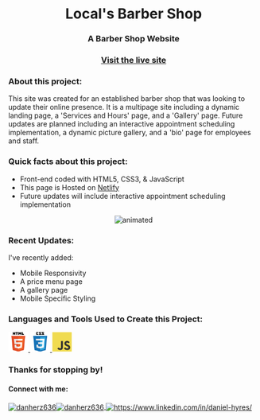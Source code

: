 <h1 align="center"> Local's Barber Shop </h1>

<h3 align="center"> A Barber Shop Website </h3>
<h3 align="center"> <a href="https://locals-barber-shop.netlify.app/">Visit the live site</a></h3>

<h3 align="left">About this project:</h3>
<p align="left">
This site was created for an established barber shop that was looking to update their online presence. It is a multipage site including a dynamic landing page, a 'Services and Hours' page, and a 'Gallery' page. Future updates are planned including an interactive appointment scheduling implementation, a dynamic picture gallery, and a 'bio' page for employees and staff.
</p>

<h3 align="left">Quick facts about this project:</h3>
<p align="left">
<ul>
<li> Front-end coded with HTML5, CSS3, & JavaScript </li>
<li> This page is Hosted on <a href="https://app.netlify.com/drop"> Netlify </a> </li>
<li> Future updates will include interactive appointment scheduling implementation </li>

</ul>
</p>


<p align="center">
  <img src="https://github.com/d-herz/Locals-Barber-Shop/blob/main/barber-readme.gif" alt="animated" />
</p>




<h3 align="left">Recent Updates:</h3>
<p align="left">
I've recently added:
<ul>
<li> Mobile Responsivity </li>
<li> A price menu page </li>
<li> A gallery page </li>
<li> Mobile Specific Styling </li>

<!----- <li> </li> ---->
</ul>
</p>

<h3 align="left">Languages and Tools Used to Create this Project:</h3>
<p align="left"> <a href="https://www.w3.org/html/" target="_blank" rel="noreferrer"> <img src="https://raw.githubusercontent.com/devicons/devicon/master/icons/html5/html5-original-wordmark.svg" alt="html5" width="40" height="40"/> </a> <a href="https://www.w3schools.com/css/" target="_blank" rel="noreferrer"> <img src="https://raw.githubusercontent.com/devicons/devicon/master/icons/css3/css3-original-wordmark.svg" alt="css3" width="40" height="40"/> </a> <a href="https://developer.mozilla.org/en-US/docs/Web/JavaScript" target="_blank" rel="noreferrer"> <img src="https://raw.githubusercontent.com/devicons/devicon/master/icons/javascript/javascript-original.svg" alt="javascript" width="40" height="40"/> </a> </p>


<h3 align="left">Thanks for stopping by!</h3>
<h4> Connect with me:</h4>
<p align="left">
<a href="https://twitter.com/danherz636" target="blank"><img align="center" src="https://raw.githubusercontent.com/rahuldkjain/github-profile-readme-generator/master/src/images/icons/Social/twitter.svg" alt="danherz636" height="30" width="40" /></a><a href="https://www.twitch.tv/herz636/videos" target="blank"><img align="center" src="https://raw.githubusercontent.com/rahuldkjain/github-profile-readme-generator/master/src/images/icons/Social/twitch.svg" alt="danherz636" height="30" width="40" />
<a href="https://www.linkedin.com/in/daniel-hyres/" target="blank"><img align="center" src="https://raw.githubusercontent.com/rahuldkjain/github-profile-readme-generator/master/src/images/icons/Social/linked-in-alt.svg" alt="https://www.linkedin.com/in/daniel-hyres/" height="30" width="40" /></a>
</p>




